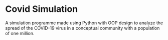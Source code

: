 # Covid Simulation

A simulation programme made using Python with OOP design to analyze the spread of the COVID-19 virus in a conceptual community with a population of one million.

